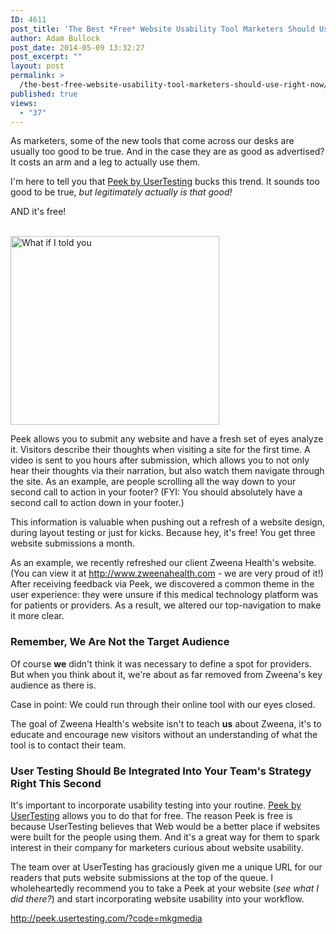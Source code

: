 ```yaml
---
ID: 4611
post_title: 'The Best *Free* Website Usability Tool Marketers Should Use Right Now'
author: Adam Bullock
post_date: 2014-05-09 13:32:27
post_excerpt: ""
layout: post
permalink: >
  /the-best-free-website-usability-tool-marketers-should-use-right-now/
published: true
views:
  - "37"
---
```

<p>As marketers, some of the new tools that come across our desks are usually too good to be true. And in the case they are as good as advertised? It costs an arm and a leg to actually use them.</p>

<p>I'm here to tell you that <a href="http://peek.usertesting.com/" target="_blank">Peek by UserTesting</a> bucks this trend. It sounds too good to be true, <i>but legitimately actually is that good!</i></p>

<p>AND it's free!<!--more--></p>
<br>
<img src="http://mkgmediagroup.com/wp-content/uploads/2014/05/wiitypeek.jpg" alt="What if I told you" width="334" height="302" class="alignnone size-full wp-image-4613" />

<p>Peek allows you to submit any website and have a fresh set of eyes analyze it. Visitors describe their thoughts when visiting a site for the first time. A video is sent to you hours after submission, which allows you to not only hear their thoughts via their narration, but also watch them navigate through the site. As an example, are people scrolling all the way down to your second call to action in your footer? (FYI: You should absolutely have a second call to action down in your footer.)</p>

<p>This information is valuable when pushing out a refresh of a website design, during layout testing or just for kicks. Because hey, it's free! You get three website submissions a month.</p>

<p>As an example, we recently refreshed our client Zweena Health's website. (You can view it at <a href="http://www.zweenahealth.com" target="_blank">http://www.zweenahealth.com</a> - we are very proud of it!) After receiving feedback via Peek, we discovered a common theme in the user experience: they were unsure if this medical technology platform was for patients or providers. As a result, we altered our top-navigation to make it more clear.</p>

<h3>Remember, We Are Not the Target Audience</h3>

<p>Of course <strong>we</strong> didn't think it was necessary to define a spot for providers. But when you think about it, we're about as far removed from Zweena's key audience as there is.</p>

<p>Case in point: We could run through their online tool with our eyes closed.</p>

<p>The goal of Zweena Health's website isn't to teach <strong>us</strong> about Zweena, it's to educate and encourage new visitors without an understanding of what the tool is to contact their team.</p>

<h3>User Testing Should Be Integrated Into Your Team's Strategy Right This Second</h3>

<p>It's important to incorporate usability testing into your routine. <a href="http://peek.usertesting.com/" target="_blank">Peek by UserTesting</a> allows you to do that for free. The reason Peek is free is because UserTesting believes that Web would be a better place if websites were built for the people using them. And it's a great way for them to spark interest in their company for marketers curious about website usability.</p>

<p>The team over at UserTesting has graciously given me a unique URL for our readers that puts website submissions at the top of the queue. I wholeheartedly recommend you to take a Peek at your website (<i>see what I did there?</i>) and start incorporating website usability into your workflow.</p>

<p><a href="http://peek.usertesting.com/?code=mkgmedia" target="_blank">http://peek.usertesting.com/?code=mkgmedia</a></p>